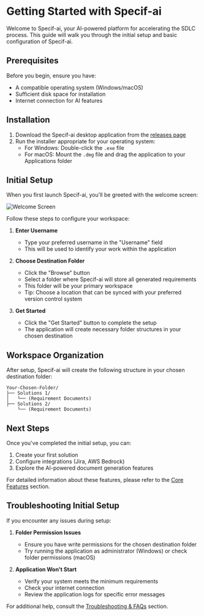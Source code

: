 # Getting Started with Specif-ai

Welcome to Specif-ai, your AI-powered platform for accelerating the SDLC process. This guide will walk you through the initial setup and basic configuration of Specif-ai.

## Prerequisites

Before you begin, ensure you have:
- A compatible operating system (Windows/macOS)
- Sufficient disk space for installation
- Internet connection for AI features

## Installation

1. Download the Specif-ai desktop application from the [releases page](https://github.com/presidio-oss/specif-ai/releases)
2. Run the installer appropriate for your operating system:
   - For Windows: Double-click the `.exe` file
   - For macOS: Mount the `.dmg` file and drag the application to your Applications folder

## Initial Setup

When you first launch Specif-ai, you'll be greeted with the welcome screen:

![Welcome Screen](assets/getting-started/welcome-screen.png)

Follow these steps to configure your workspace:

1. **Enter Username**
   - Type your preferred username in the "Username" field
   - This will be used to identify your work within the application

2. **Choose Destination Folder**
   - Click the "Browse" button
   - Select a folder where Specif-ai will store all generated requirements
   - This folder will be your primary workspace
   - Tip: Choose a location that can be synced with your preferred version control system

3. **Get Started**
   - Click the "Get Started" button to complete the setup
   - The application will create necessary folder structures in your chosen destination

## Workspace Organization

After setup, Specif-ai will create the following structure in your chosen destination folder:
```
Your-Chosen-Folder/
├── Solutions 1/
│   └── (Requirement Documents)
├── Solutions 2/
    └── (Requirement Documents)

```

## Next Steps

Once you've completed the initial setup, you can:
1. Create your first solution
2. Configure integrations (Jira, AWS Bedrock)
3. Explore the AI-powered document generation features

For detailed information about these features, please refer to the [Core Features](core-features.md) section.

## Troubleshooting Initial Setup

If you encounter any issues during setup:

1. **Folder Permission Issues**
   - Ensure you have write permissions for the chosen destination folder
   - Try running the application as administrator (Windows) or check folder permissions (macOS)

2. **Application Won't Start**
   - Verify your system meets the minimum requirements
   - Check your internet connection
   - Review the application logs for specific error messages

For additional help, consult the [Troubleshooting & FAQs](troubleshooting.md) section.
